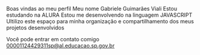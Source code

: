 Boas vindas ao meu perfil 
Meu nome Gabriele Guimarães Viali 
Estou estudando na ALURA
Estou me desenvolvendo na linguagem JAVASCRIPT
Ultilizo este espaço para minha organização e compartilhamento dos meus projetos desenvolvidos

Você pode entrar em contato comigo 
00001124429311sp@al.educacao.sp.gov.br
